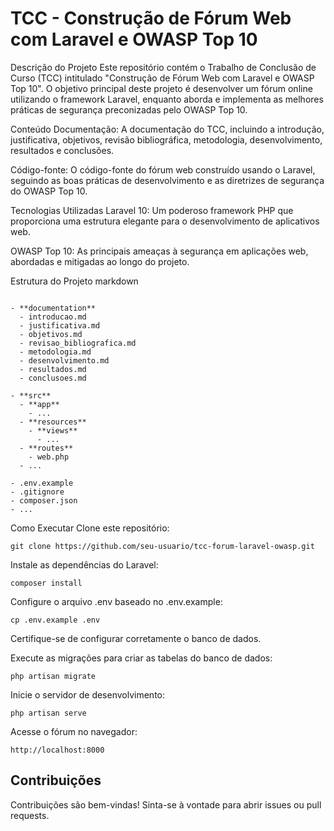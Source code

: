 
# TCC - Construção de Fórum Web com Laravel e OWASP Top 10

Descrição do Projeto
Este repositório contém o Trabalho de Conclusão de Curso (TCC) intitulado "Construção de Fórum Web com Laravel e OWASP Top 10". O objetivo principal deste projeto é desenvolver um fórum online utilizando o framework Laravel, enquanto aborda e implementa as melhores práticas de segurança preconizadas pelo OWASP Top 10.

Conteúdo
Documentação: A documentação do TCC, incluindo a introdução, justificativa, objetivos, revisão bibliográfica, metodologia, desenvolvimento, resultados e conclusões.

Código-fonte: O código-fonte do fórum web construído usando o Laravel, seguindo as boas práticas de desenvolvimento e as diretrizes de segurança do OWASP Top 10.

Tecnologias Utilizadas
Laravel 10: Um poderoso framework PHP que proporciona uma estrutura elegante para o desenvolvimento de aplicativos web.

OWASP Top 10: As principais ameaças à segurança em aplicações web, abordadas e mitigadas ao longo do projeto.

Estrutura do Projeto
markdown
```

- **documentation**
  - introducao.md
  - justificativa.md
  - objetivos.md
  - revisao_bibliografica.md
  - metodologia.md
  - desenvolvimento.md
  - resultados.md
  - conclusoes.md

- **src**
  - **app**
    - ...
  - **resources**
    - **views**
      - ...
  - **routes**
    - web.php
  - ...

- .env.example
- .gitignore
- composer.json
- ...

```
Como Executar
Clone este repositório:

```
git clone https://github.com/seu-usuario/tcc-forum-laravel-owasp.git

```
Instale as dependências do Laravel:

```
composer install
```
Configure o arquivo .env baseado no .env.example:

```
cp .env.example .env

```
Certifique-se de configurar corretamente o banco de dados.

Execute as migrações para criar as tabelas do banco de dados:
```
php artisan migrate

```
Inicie o servidor de desenvolvimento:
```
php artisan serve

```
Acesse o fórum no navegador:
```
http://localhost:8000

```
## Contribuições
Contribuições são bem-vindas! Sinta-se à vontade para abrir issues ou pull requests.
